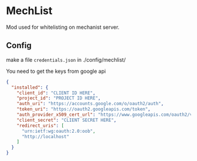 # MechList

Mod used for whitelisting on mechanist server.

## Config

make a file `credentials.json` in ./config/mechlist/

You need to get the keys from google api

```json
{
  "installed": {
    "client_id": "CLIENT ID HERE",
    "project_id": "PROJECT ID HERE",
    "auth_uri": "https://accounts.google.com/o/oauth2/auth",
    "token_uri": "https://oauth2.googleapis.com/token",
    "auth_provider_x509_cert_url": "https://www.googleapis.com/oauth2/v1/certs",
    "client_secret": "CLIENT SECRET HERE",
    "redirect_uris": [
      "urn:ietf:wg:oauth:2.0:oob",
      "http://localhost"
    ]
  }
}
```

